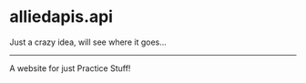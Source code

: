 # alliedapis.api
Just a crazy idea, will see where it goes...

***********************************
A website for just Practice Stuff!
